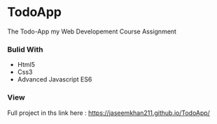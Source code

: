 # TodoApp
The Todo-App my Web Developement Course Assignment

### Bulid With
- Html5
- Css3
- Advanced Javascript ES6

### View
Full project in ths link here : https://jaseemkhan211.github.io/TodoApp/
